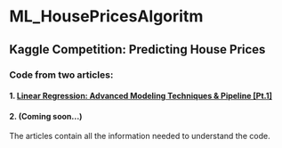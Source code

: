 # ML_HousePricesAlgoritm
## Kaggle Competition: Predicting House Prices
### Code from two articles: 
#### 1.  [Linear Regression: Advanced Modeling Techniques & Pipeline [Pt.1]](https://medium.com/@viniciusnala/linear-regression-advanced-modeling-techniques-pipeline-pt-1-3c0433230b88)

#### 2.  (Coming soon...)


The articles contain all the information needed to understand the code.
